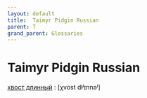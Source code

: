```yaml
---
layout: default
title:  Taimyr Pidgin Russian
parent: T
grand_parent: Glossaries
---
```


# Taimyr Pidgin Russian


[хвост длинный](https://en.wiktionary.org/wiki/?curid=546816)
: [χvost dɫʲɪnnəʲ]

